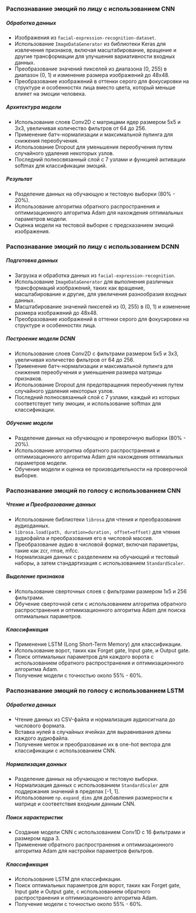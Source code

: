 ### Распознавание эмоций по лицу с использованием CNN

##### Обработка данных

- Изображения из `facial-expression-recognition-dataset`.
- Использование `ImageDataGenerator` из библиотеки Keras для извлечения признаков, включая масштабирование, вращение и другие трансформации для улучшения вариативности входных данных.
- Преобразование значений пикселей из диапазона (0, 255) в диапазон (0, 1) и изменение размера изображений до 48x48.
- Преобразование изображений в оттенки серого для фокусировки на структуре и особенностях лица вместо цвета, который меньше влияет на эмоции человека.

##### Архитектура модели

- Использование слоев Conv2D с матрицами ядер размером 5x5 и 3x3, увеличивая количество фильтров от 64 до 256.
- Применение батч-нормализации и максимальной пулинга для снижения переобучения.
- Использование Dropout для уменьшения переобучения путем случайного удаления некоторых узлов.
- Последний полносвязанный слой с 7 узлами и функцией активации softmax для классификации эмоций.

##### Результат

- Разделение данных на обучающую и тестовую выборки (80% - 20%).
- Использование алгоритма обратного распространения и оптимизационного алгоритма Adam для нахождения оптимальных параметров модели.
- Оценка модели на тестовой выборке с предсказанием эмоций изображения.

### Распознавание эмоций по лицу с использованием DCNN

##### Подготовка данных

- Загрузка и обработка данных из `facial-expression-recognition`.
- Использование `ImageDataGenerator` для выполнения различных трансформаций изображений, таких как вращение, масштабирование и другие, для увеличения разнообразия входных данных.
- Масштабирование значений пикселей из (0, 255) в (0, 1) и изменение размера изображений до 48x48.
- Преобразование изображений в оттенки серого для фокусировки на структуре и особенностях лица.

##### Построение модели DCNN

- Использование слоев Conv2D с фильтрами размером 5x5 и 3x3, увеличивая количество фильтров от 64 до 256.
- Применение батч-нормализации и максимальной пулинга для снижения переобучения и уменьшения размера матрицы признаков.
- Использование Dropout для предотвращения переобучения путем случайного удаления некоторых узлов.
- Последний полносвязанный слой с 7 узлами, каждый из которых соответствует типу эмоции, и использование softmax для классификации.

##### Обучение модели

- Разделение данных на обучающую и проверочную выборки (80% - 20%).
- Использование алгоритма обратного распространения и оптимизационного алгоритма Adam для нахождения оптимальных параметров модели.
- Обучение модели и оценка ее производительности на проверочной выборке.

### Распознавание эмоций по голосу с использованием CNN

##### Чтение и Преобразование данных

- Использование библиотеки `librosa` для чтения и преобразования аудиоданных.
- `librosa.load(path, duration=duration, offset=offset)` для чтения аудиофайла и преобразования его в числовой массив.
- Преобразование аудио в числовой формат, включая параметры, такие как zcr, rmse, mfcc.
- Нормализация данных с разделением на обучающий и тестовый наборы, а затем стандартизация с использованием `StandardScaler`.

##### Выделение признаков

- Использование сверточных слоев с фильтрами размером 1x5 и 256 фильтрами.
- Обучение сверточной сети с использованием алгоритма обратного распространения и оптимизационного алгоритма Adam для поиска оптимальных параметров.

##### Классификация

- Применение LSTM (Long Short-Term Memory) для классификации.
- Использование ворот, таких как Forget gate, Input gate, и Output gate.
- Поиск оптимальных параметров для каждого ворота с использованием обратного распространения и оптимизационного алгоритма Adam.
- Получение модели с точностью около 55% - 60%.

### Распознавание эмоций по голосу с использованием LSTM

##### Обработка данных

- Чтение данных из CSV-файла и нормализация аудиосигнала до числового формата.
- Вставка нулей в случайных ячейках для выравнивания длины каждого аудиофайла.
- Получение меток и преобразование их в one-hot вектора для классификации с использованием CNN.

##### Нормализация данных

- Разделение данных на обучающую и тестовую выборки.
- Нормализация данных с использованием `StandardScaler` для поддержания значений в пределах [-1, 1].
- Использование `np.expand_dims` для добавления размерности к матрице и соответствия входным данным CNN.

##### Поиск характеристик

- Создание модели CNN с использованием Conv1D с 16 фильтрами и размером ядра 3.
- Применение обратного распространения и оптимизационного алгоритма Adam для настройки параметров фильтров.

##### Классификация

- Использование LSTM для классификации.
- Поиск оптимальных параметров для ворот, таких как Forget gate, Input gate и Output gate, с использованием обратного распространения и оптимизационного алгоритма Adam.
- Получение модели с точностью около 55% - 60%.
